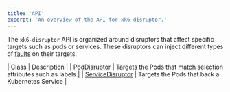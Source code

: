 ```yaml
---
title: 'API'
excerpt: 'An overview of the API for xk6-disruptor.'
---
```


The `xk6-disruptor` API is organized around disruptors that affect specific targets such as pods or services. These disruptors can inject different types of [faults](/javascript-api/xk6-disruptor/api/faults) on their targets.

| Class | Description |
| [PodDisruptor](/javascript-api/xk6-disruptor/api/poddisruptor) | Targets the  Pods that match selection attributes such as labels.|
| [ServiceDisruptor](/javascript-api/xk6-disruptor/api/servicedisruptor) | Targets the Pods that back a Kubernetes Service |